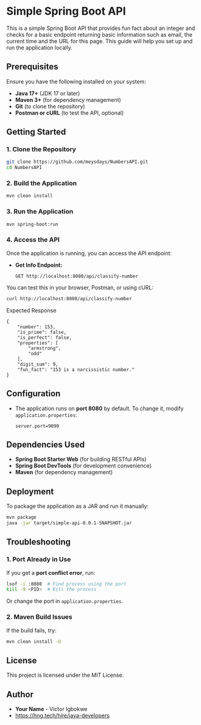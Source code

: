 # Simple Spring Boot API

This is a simple Spring Boot API that provides fun fact about an integer and checks for a basic endpoint returning basic information such as email, the current time and the URL for this page. This guide will help you set up and run the application locally.

## Prerequisites

Ensure you have the following installed on your system:

- **Java 17+** (JDK 17 or later)
- **Maven 3+** (for dependency management)
- **Git** (to clone the repository)
- **Postman or cURL** (to test the API, optional)

## Getting Started

### 1. Clone the Repository
```sh
git clone https://github.com/meysdays/NumbersAPI.git
cd NumbersAPI
```

### 2. Build the Application
```sh
mvn clean install
```

### 3. Run the Application
```sh
mvn spring-boot:run
```

### 4. Access the API
Once the application is running, you can access the API endpoint:

- **Get Info Endpoint:**
  ```
  GET http://localhost:8080/api/classify-number
  ```

You can test this in your browser, Postman, or using cURL:
```sh
curl http://localhost:8080/api/classify-number
```
Expected Response
```
{
    "number": 153,
    "is_prime": false,
    "is_perfect": false,
    "properties": [
        "armstrong",
        "odd"
    ],
    "digit_sum": 9,
    "fun_fact": "153 is a narcissistic number."
}
````

## Configuration

- The application runs on **port 8080** by default. To change it, modify `application.properties`:
  ```properties
  server.port=9090
  ```

## Dependencies Used
- **Spring Boot Starter Web** (for building RESTful APIs)
- **Spring Boot DevTools** (for development convenience)
- **Maven** (for dependency management)

## Deployment
To package the application as a JAR and run it manually:
```sh
mvn package
java -jar target/simple-api-0.0.1-SNAPSHOT.jar
```

## Troubleshooting

### 1. Port Already in Use
If you get a **port conflict error**, run:
```sh
lsof -i :8080  # Find process using the port
kill -9 <PID>  # Kill the process
```

Or change the port in `application.properties`.

### 2. Maven Build Issues
If the build fails, try:
```sh
mvn clean install -U
```

## License
This project is licensed under the MIT License.

## Author
- **Your Name** - Victor Igbokwe
- https://hng.tech/hire/java-developers

